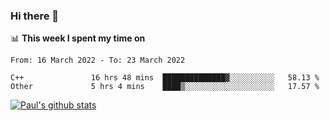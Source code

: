 ### Hi there 👋

📊 **This week I spent my time on**
<!--START_SECTION:waka-->

```text
From: 16 March 2022 - To: 23 March 2022

C++               16 hrs 48 mins  ██████████████▓░░░░░░░░░░   58.13 %
Other             5 hrs 4 mins    ████▒░░░░░░░░░░░░░░░░░░░░   17.57 %
```

<!--END_SECTION:waka-->


[![Paul's github stats](https://github-readme-stats.vercel.app/api?username=mickeyouyou&theme=dracula&show_icons=true)](https://github.com/anuraghazra/github-readme-stats)
